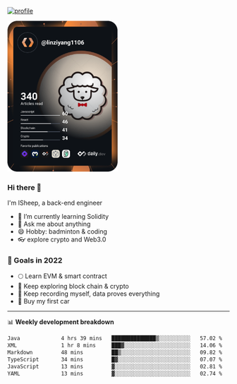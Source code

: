 [![profile](http://img.codelin.xyz/hello-im-isheep.svg)](https://www.calligrapher.ai/)

<a href="https://app.daily.dev/linziyang1106"><img src="/devcard.png" width="250" alt="ISheep's Dev Card"/></a>

### Hi there 🐏

I'm ISheep, a back-end engineer

- 🔭 I’m currently learning Solidity
- 💬 Ask me about anything
- 😄 Hobby: badminton & coding
- 👓 explore crypto and Web3.0

### 🚀 Goals in 2022
+ 🌕 Learn EVM & smart contract
+ 🤔 Keep exploring block chain & crypto
+ 🐏 Keep recording myself, data proves everything
+ 🚗 Buy my first car

-------

📊 **Weekly development breakdown**
<!--START_SECTION:waka-->

```text
Java             4 hrs 39 mins   ██████████████▒░░░░░░░░░░   57.02 %
XML              1 hr 8 mins     ███▓░░░░░░░░░░░░░░░░░░░░░   14.06 %
Markdown         48 mins         ██▒░░░░░░░░░░░░░░░░░░░░░░   09.82 %
TypeScript       34 mins         █▓░░░░░░░░░░░░░░░░░░░░░░░   07.07 %
JavaScript       13 mins         ▓░░░░░░░░░░░░░░░░░░░░░░░░   02.81 %
YAML             13 mins         ▓░░░░░░░░░░░░░░░░░░░░░░░░   02.74 %
```

<!--END_SECTION:waka-->
